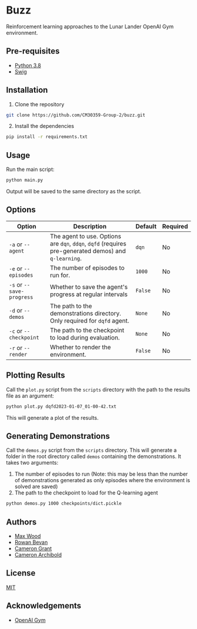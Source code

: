 # Buzz
Reinforcement learning approaches to the Lunar Lander OpenAI Gym environment.

## Pre-requisites
- [Python 3.8](https://www.python.org/downloads/)
- [Swig](http://www.swig.org/download.html)

## Installation
1. Clone the repository
```bash
git clone https://github.com/CM30359-Group-2/buzz.git
```
2. Install the dependencies
```bash
pip install -r requirements.txt
```

## Usage
Run the main script:
```bash
python main.py
```
Output will be saved to the same directory as the script.

## Options
| Option | Description | Default | Required |
| --- | --- | --- | --- |
| `-a` or `--agent` | The agent to use. Options are `dqn`, `ddqn`, `dqfd` (requires pre-generated demos) and `q-learning`. | `dqn` | No |
| `-e` or `--episodes` | The number of episodes to run for. | `1000` | No |
| `-s` or `--save-progress` | Whether to save the agent's progress at regular intervals | `False` | No |
| `-d` or `--demos` | The path to the demonstrations directory. Only required for `dqfd` agent. | `None` | No |
| `-c` or `--checkpoint` | The path to the checkpoint to load during evaluation. | `None` | No |
| `-r` or `--render` | Whether to render the environment. | `False` | No |

## Plotting Results
Call the `plot.py` script from the `scripts` directory with the path to the results file as an argument:
```bash
python plot.py dqfd2023-01-07_01-00-42.txt
```
This will generate a plot of the results.

## Generating Demonstrations
Call the `demos.py` script from the `scripts` directory. This will generate a folder in the root directory called `demos` containing the demonstrations. It takes two arguments:
1. The number of episodes to run (Note: this may be less than the number of demonstrations generated as only episodes where the environment is solved are saved) 
2. The path to the checkpoint to load for the Q-learning agent
```bash
python demos.py 1000 checkpoints/dict.pickle
```

## Authors
- [Max Wood](https://maxwood.tech)
- [Rowan Bevan](https://github.com/RowanBevan)
- [Cameron Grant](https://github.com/cg-2611)
- [Cameron Archibold](https://github.com/cam-arch)

## License
[MIT](https://choosealicense.com/licenses/mit/)

## Acknowledgements
- [OpenAI Gym](https://gym.openai.com/)